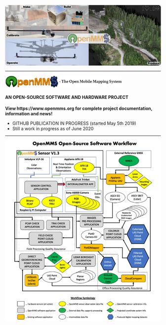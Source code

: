 <img src="./images/github_mosaic_sm.jpg">
<hr>
<p>
<img width="75%"  src="./images/pc_logo7.jpg">
</p>
<h4>AN OPEN-SOURCE SOFTWARE AND HARDWARE PROJECT</h4>
<p><b>View https://www.openmms.org for complete project documentation, information and news!</b></p>

 - GITHUB PUBLICATION IN PROGRESS (started May 5th 2019)
 - Still a work in progress as of June 2020
<hr>
<img src="./images/pp_workflow2.jpg">
